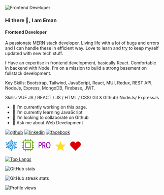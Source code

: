 ![Frontend Developer]( https://live.staticflickr.com/65535/51350239267_54560763e6_b.jpg)

### Hi there 👋, I am Eman
#### Frontend Developer
A passionate MERN stack developer. Living life with a lot of bugs and errors and I can handle these in efficient way. Love to learn and try to keep myself updated with new tech stuff. 

I Have an expertise in frontend development, basically React. Comfortable in backend with Node. I'm on a mission to build a strong basement on fullstack development.

Key Skills: Bootstrap, Tailwind, JavaScript, React, MUI, Redux, REST API, NodeJs, Express, MongoDB, Firebase, JWT.

Skills: VUE JS / REACT / JS / HTML / CSS/ Git & Github/ NodeJs/ ExpressJs

- 🔭 I’m currently working on this page. 
- 🌱 I’m currently learning JavaScript 
- 👯 I’m looking to collaborate on Github 
- 💬 Ask me about Web Development 


[<img src='https://cdn.jsdelivr.net/npm/simple-icons@3.0.1/icons/github.svg' alt='github' height='40'>](https://github.com/emansarwar)  [<img src='https://cdn.jsdelivr.net/npm/simple-icons@3.0.1/icons/linkedin.svg' alt='linkedin' height='40'>](https://www.linkedin.com/in/emansarwaralam/)  [<img src='https://cdn.jsdelivr.net/npm/simple-icons@3.0.1/icons/facebook.svg' alt='facebook' height='40'>](https://www.facebook.com/emansarwar.emu)  

<a href='https://archiveprogram.github.com/'><img src='https://raw.githubusercontent.com/acervenky/animated-github-badges/master/assets/acbadge.gif' width='40' height='40'></a> <a href='https://docs.github.com/en/developers'><img src='https://raw.githubusercontent.com/acervenky/animated-github-badges/master/assets/devbadge.gif' width='40' height='40'></a> <a href='https://github.com/pricing'><img src='https://raw.githubusercontent.com/acervenky/animated-github-badges/master/assets/pro.gif' width='40' height='40'></a> <a href='https://stars.github.com/'><img src='https://raw.githubusercontent.com/acervenky/animated-github-badges/master/assets/starbadge.gif' width='35' height='35'></a> <a href='https://docs.github.com/en/github/supporting-the-open-source-community-with-github-sponsors'><img src='https://raw.githubusercontent.com/acervenky/animated-github-badges/master/assets/sponsorbadge.gif' width='35' height='35'></a> 

[![Top Langs](https://github-readme-stats.vercel.app/api/top-langs/?username=emansarwar)](https://github.com/anuraghazra/github-readme-stats)

![GitHub stats](https://github-readme-stats.vercel.app/api?username=emansarwar&show_icons=true)  

![GitHub streak stats](https://streak-stats.demolab.com/?user=emansarwar)  

![Profile views](https://gpvc.arturio.dev/emansarwar)  
